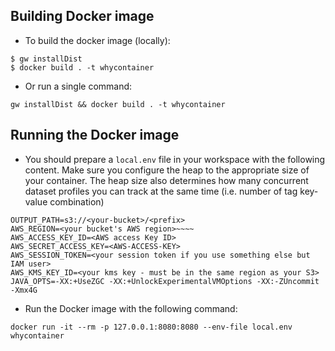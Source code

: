 ## Building Docker image
* To build the docker image (locally):

```
$ gw installDist
$ docker build . -t whycontainer
```

* Or run a single command:
```
gw installDist && docker build . -t whycontainer
```

## Running the Docker image

* You should prepare a `local.env` file in your workspace with the following content. Make sure you configure
the heap to the appropriate size of your container. The heap size also determines how many concurrent dataset profiles
you can track at the same time (i.e. number of tag key-value combination)
```
OUTPUT_PATH=s3://<your-bucket>/<prefix>
AWS_REGION=<your bucket's AWS region>~~~~
AWS_ACCESS_KEY_ID=<AWS access Key ID>
AWS_SECRET_ACCESS_KEY=<AWS-ACCESS-KEY>
AWS_SESSION_TOKEN=<your session token if you use something else but IAM user>
AWS_KMS_KEY_ID=<your kms key - must be in the same region as your S3>
JAVA_OPTS=-XX:+UseZGC -XX:+UnlockExperimentalVMOptions -XX:-ZUncommit -Xmx4G
```

* Run the Docker image with the following command:
```
docker run -it --rm -p 127.0.0.1:8080:8080 --env-file local.env whycontainer
```